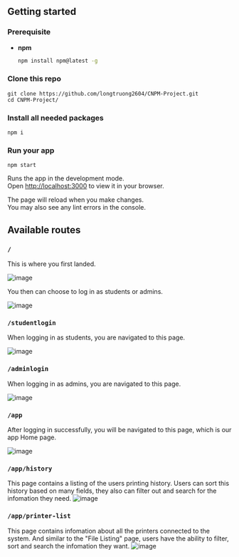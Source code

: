 

## Getting started
### Prerequisite
* **npm**
  ```sh
  npm install npm@latest -g
  ```
### Clone this repo
```
git clone https://github.com/longtruong2604/CNPM-Project.git
cd CNPM-Project/
```

### Install all needed packages
```
npm i
```
### Run your app
```
npm start
```

Runs the app in the development mode.\
Open [http://localhost:3000](http://localhost:3000) to view it in your browser.

The page will reload when you make changes.\
You may also see any lint errors in the console.

## Available routes

### `/`

This is where you first landed.

![image](https://github.com/longtruong2604/CNPM-Project/assets/51388464/0e5384ba-1dd6-4266-8ea8-d93beee39e9b)

You then can choose to log in as students or admins.

![image](https://github.com/longtruong2604/CNPM-Project/assets/51388464/150b5583-528d-4f86-88df-fac03105ef86)

### `/studentlogin`

When logging in as students, you are navigated to this page.

![image](https://github.com/longtruong2604/CNPM-Project/assets/51388464/5a1f6945-a1a6-4922-80a8-ca4b8b411b2e)

### `/adminlogin`

When logging in as admins, you are navigated to this page.

![image](https://github.com/longtruong2604/CNPM-Project/assets/51388464/02f6782b-a882-4fe2-84b3-b99da9007097)

### `/app`

After logging in successfully, you will be navigated to this page, which is our app Home page.

![image](https://github.com/longtruong2604/CNPM-Project/assets/51388464/51656663-8762-4d49-abf3-33e3939da12b)

### `/app/history`

This page contains a listing of the users printing history. Users can sort this history based on many fields, they also can filter out and search for the infomation they need.
![image](https://github.com/longtruong2604/CNPM-Project/assets/51388464/433443b2-ae6f-4dd6-9a8e-5fe4e1d47e9f)

### `/app/printer-list`

This page contains infomation about all the printers connected to the system. And similar to the "File Listing" page, users have the ability to filter, sort and search the infomation they want.
![image](https://github.com/longtruong2604/CNPM-Project/assets/51388464/b49e7e15-5025-44f4-81e7-d1852569acc0)
